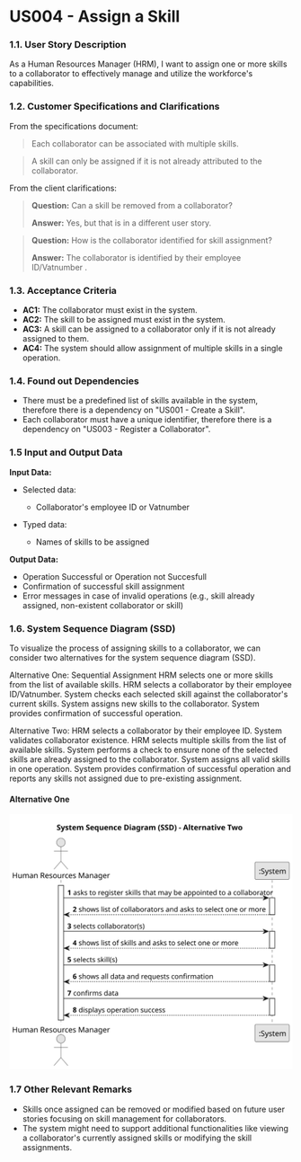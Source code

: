 # US004 - Assign a Skill

### 1.1. User Story Description
As a Human Resources Manager (HRM), I want to assign one or more skills to a collaborator to effectively manage and utilize the workforce's capabilities.

### 1.2. Customer Specifications and Clarifications

From the specifications document:

>	Each collaborator can be associated with multiple skills.

>	A skill can only be assigned if it is not already attributed to the collaborator.

From the client clarifications:

>	**Question:** Can a skill be removed from a collaborator?
>
>	**Answer:** Yes, but that is in a different user story.

>	**Question:** How is the collaborator identified for skill assignment?
>
>	**Answer:** The collaborator is identified by their employee ID/Vatnumber .

### 1.3. Acceptance Criteria

* **AC1:** The collaborator must exist in the system.
* **AC2:** The skill to be assigned must exist in the system.
* **AC3:** A skill can be assigned to a collaborator only if it is not already assigned to them.
* **AC4:** The system should allow assignment of multiple skills in a single operation.

### 1.4. Found out Dependencies
* There must be a predefined list of skills available in the system, therefore there is a dependency on "US001 - Create a Skill".
* Each collaborator must have a unique identifier, therefore there is a dependency  on "US003 - Register a Collaborator".

### 1.5 Input and Output Data

**Input Data:**

* Selected data:
    * Collaborator's employee ID or Vatnumber

* Typed data:
    * Names of skills to be assigned

**Output Data:**

* Operation Successful or Operation not Succesfull
* Confirmation of successful skill assignment
* Error messages in case of invalid operations (e.g., skill already assigned, non-existent collaborator or skill)

### 1.6. System Sequence Diagram (SSD)

To visualize the process of assigning skills to a collaborator, we can consider two alternatives for the system sequence diagram (SSD).

Alternative One: Sequential Assignment
HRM selects one or more skills from the list of available skills.
HRM selects a collaborator by their employee ID/Vatnumber.
System checks each selected skill against the collaborator's current skills.
System assigns new skills to the collaborator.
System provides confirmation of successful operation.

Alternative Two: 
HRM selects a collaborator by their employee ID.
System validates collaborator existence.
HRM selects multiple skills from the list of available skills.
System performs a  check to ensure none of the selected skills are already assigned to the collaborator.
System assigns all valid skills in one operation.
System provides confirmation of successful operation and reports any skills not assigned due to pre-existing assignment.

#### Alternative One

![System Sequence Diagram - Alternative One](svg/us004-system-sequence-diagram-alternative-two.svg)

### 1.7 Other Relevant Remarks

* Skills once assigned can be removed or modified based on future user stories focusing on skill management for collaborators.
* The system might need to support additional functionalities like viewing a collaborator's currently assigned skills or modifying the skill assignments.

